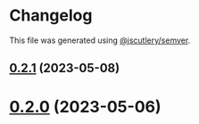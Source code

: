 # Changelog

This file was generated using [@jscutlery/semver](https://github.com/jscutlery/semver).

## [0.2.1](https://github.com/noah-hein/pintle/compare/v0.2.0...v0.2.1) (2023-05-08)



# [0.2.0](https://github.com/noah-hein/pintle/compare/v0.1.0...v0.2.0) (2023-05-06)
